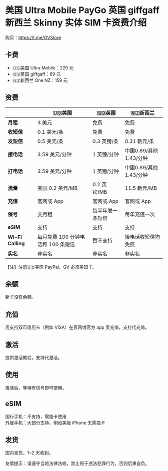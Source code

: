 # 美国 Ultra Mobile PayGo 英国 giffgaff 新西兰 Skinny 实体 SIM 卡资费介绍

购买：https://t.me/GVStore

## 卡费
- 🇺🇸美国 Ultra Mobile：229 元
- 🇬🇧英国 giffgaff：69 元
- 🇳🇿新西兰 One NZ：159 元

## 资费

|   |  🇺🇸美国 | 🇬🇧英国| 🇳🇿新西兰|
|  ----  | ----  |----  | ----  |
|  **月租**  | 3 美元 |免费  | 免费|
|  **收短信**|   0.1 美元/条   |免费  | 免费|
|  **发短信** |   0.5 美元/条   |0.3 英镑/条 | 0.31 新元/条|
| **接电话** | 3.59 美元/分钟    |1 英镑/分钟  | 中国0.89/其他1.43/分钟|
| **打电话** | 3.59 美元/分钟    |1 英镑/分钟  |中国0.89/其他1.43/分钟|
|**流量**|美国 0.2 美元/MB|0.2 英镑/MB|11.5 新元/MB|
|**充值**|官网或 App		|官网或 App|官网或 App|
|**保号**|交月租|每半年发一条短信|每年充值一次|
|**eSIM**|支持|支持|支持|
|**Wi-Fi Calling**|每月免费 100 分钟电话和 100 条短信|暂不支持|接电话收短信均免费|
|**实名**|非实名		|非实名		|非实名|

【注】注册🇺🇸美区 PayPal、GV 必须美国卡。

## 余额
新卡没有余额。

## 充值
用支持双币信用卡（例如 VISA）在官网或官方 app 里充值，支持代充值。

## 激活
提供激活教程，支持代激活。

## 使用
激活后，等待有信号即可使用。

## eSIM
国行手机：不支持，需插卡使用\
外版手机：大部分支持，例如美版 iPhone 无需插卡

## 发货
国内发货，1~2 天收到。

友情提示：请遵守当地法律法规，禁止用于违法犯罪行为，否则后果自负。
